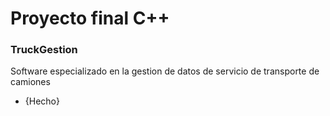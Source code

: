# Proyecto final C++
### TruckGestion 
Software especializado en la gestion de datos de servicio de transporte de camiones
- {Hecho}
